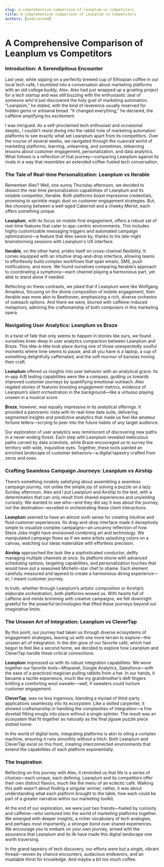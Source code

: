 ```yaml
---
slug: a-comprehensive-comparison-of-leanplum-vs-competitors
title: A Comprehensive Comparison of Leanplum vs Competitors
authors: [undirected]
---
```



# A Comprehensive Comparison of Leanplum vs Competitors

### Introduction: A Serendipitous Encounter

Last year, while sipping on a perfectly brewed cup of Ethiopian coffee in our local tech café, I stumbled into a conversation about marketing platforms with an old college buddy, Alex. Alex had just wrapped up a grueling project for a tech startup and was still buzzing with the enthusiastic zeal of someone who'd just discovered the holy grail of marketing automation. “Leanplum,” he stated, with the kind of reverence usually reserved for hidden gems or artisanal bread. “It changed everything,” he declared, the caffeine amplifying his excitement.

I was intrigued. As a self-proclaimed tech enthusiast and occasional skeptic, I couldn’t resist diving into the rabbit hole of marketing automation platforms to see exactly what set Leanplum apart from its competitors. Over the course of several weeks, we navigated through the nuanced world of marketing platforms, learning, unlearning, and sometimes, relearning lessons about customer engagement, personalization, and data analytics. What follows is a reflection of that journey—comparing Leanplum against its rivals in a way that resembles an extended coffee-fueled tech conversation.

### The Tale of Real-time Personalization: Leanplum vs Iterable

Remember Alex? Well, one sunny Thursday afternoon, we decided to dissect the real-time personalization capabilities of Leanplum and its notable competitor, Iterable. Both platforms boast impressive credentials, promising to sprinkle magic dust on customer engagement strategies. But, like choosing between a well-aged Cabernet and a cheeky Merlot, each offers something unique.

**Leanplum**, with its focus on mobile-first engagement, offers a robust set of real-time features that cater to app-centric environments. This includes highly customizable messaging triggers and automated campaign optimizations—a feature that Alex swore by, thanks to his late-night brainstorming sessions with Leanplum's UX interface.

**Iterable**, on the other hand, prides itself on cross-channel flexibility. It comes equipped with an intuitive drag-and-drop interface, allowing teams to effortlessly build complex workflows that span emails, SMS, push notifications, and more. We found ourselves comparing Iterable’s approach to coordinating a symphony—each channel playing a harmonious part, yet able to stand alone if needed.

Reflecting on these contrasts, we joked that if Leanplum were like Wolfgang Amadeus, focusing on the divine composition of mobile engagement, then Iterable was more akin to Beethoven, emphasizing a rich, diverse orchestra of outreach options. And there we were, blurred with caffeine-induced metaphors, admiring the craftsmanship of both composers in this marketing opera.

### Navigating User Analytics: Leanplum vs Braze

In a twist of fate that only seems to happen in stories like ours, we found ourselves knee-deep in user analytics comparison between Leanplum and Braze. This tête-à-tête took place during one of those unexpectedly soulful moments where time seems to pause, and all you have is a laptop, a cup of something delightfully caffeinated, and the soft murmur of baristas honing their craft.

**Leanplum** offered us insights into user behavior with an analytical grace. Its in-app A/B testing capabilities were like a compass, guiding us towards improved customer journeys by quantifying emotional outreach. Alex regaled stories of features boosting engagement metrics, evidence of Leanplum’s silent orchestration in the background—like a virtuoso playing unseen in a musical score.

**Braze**, however, was equally impressive in its analytical offerings. It provided a panoramic vista with its real-time data suite, delivering segmented insights and predictive analytics that made us feel like amateur fortune tellers—scrying to peer into the future habits of any target audience.

Our exploration of user analytics was reminiscent of discovering new paths in a never-ending forest. Each step with Leanplum revealed meticulous paths carved by data scientists, while Braze encouraged us to survey the territory with wide, inquisitive eyes. Together, these tools painted an enriched landscape of customer behaviors—a digital tapestry crafted from zeros and ones.

### Crafting Seamless Campaign Journeys: Leanplum vs Airship

There’s something innately satisfying about assembling a seamless campaign journey, not unlike the simple joy of solving a puzzle on a lazy Sunday afternoon. Alex and I put Leanplum and Airship to the test, with a determination that can only result from shared experiences and unyielding curiosity. We wanted to see who—and they did say it was about the journey, not the destination—excelled in orchestrating these client interactions.

**Leanplum** seemed to have an almost sixth sense for creating intuitive and fluid customer experiences. Its drag-and-drop interface made it deceptively simple to visualize complex campaigns—an uncanny reflection of how Steve Jobs might have envisioned combining art and technology. We manipulated campaign flows as if we were artists splashing colors on a canvas, watching our ideas materialize with effortless precision.

**Airship** approached the task like a sophisticated conductor, deftly managing multiple channels at once. Its platform shone with advanced scheduling options, targeting capabilities, and personalization touches that would have put a seasoned Michelin-star chef to shame. Each element carefully measured and layered to create a harmonious dining experience—er, I meant customer journey.

In truth, whether through Leanplum’s artistic composition or Airship’s elaborate orchestration, both platforms wowed us. With hearts full of caffeine and minds brimming with creative campaigns, we felt downright grateful for the powerful technologies that lifted these journeys beyond our imaginative limits.

### The Unseen Art of Integration: Leanplum vs CleverTap

By this point, our journey had taken us through diverse ecosystems of engagement strategies, leaving us with one more terrain to explore—the unseen art of integration. In the dim glow of our favorite café, which had begun to feel like a second home, we decided to explore how Leanplum and CleverTap handle these critical connections.

**Leanplum** impressed us with its robust integration capabilities. We wove together our favorite tools—Mixpanel, Google Analytics, Salesforce—with the ease of a practiced magician pulling rabbits from a hat. In our hands, it became a tactile experience, much like my grandmother’s deft fingers knitting a comforting wool sweater—well, if sweaters could nurture customer engagement.

**CleverTap**, was no less ingenious, blending a myriad of third-party applications seamlessly into its ecosystem. Like a skilled carpenter, it showed craftsmanship in handling the complexities of integration—a fine dovetail fitting snugly into place without a single splinter. The result was an ecosystem that fit together as naturally as the final jigsaw puzzle piece slotted home.

In the world of digital tools, integrating platforms is akin to oiling a complex machine, ensuring it runs smoothly without a hitch. Both Leanplum and CleverTap excel on this front, creating interconnected environments that extend the capabilities of each platform exponentially.

### The Inspiration

Reflecting on this journey with Alex, it reminded us that life is a series of choices—each unique, each defining. Leanplum and its competitors offer their own distinct flavors, much like the menu of an eclectic café. Walking this path wasn't about finding a singular winner; rather, it was about understanding what each platform brought to the table, how each could be part of a greater narrative within our marketing toolkit.

At the end of our exploration, we were just two friends—fueled by curiosity and caffeine—who ventured into the world of marketing platforms together. We emerged with deeper insights, a richer vocabulary of tech analogies, and perhaps most importantly, a stronger bond over shared experiences. We encourage you to embark on your own journey, armed with the assurance that Leanplum and its ilk have made this digital landscape one worth traversing.

In the grand tapestry of tech discovery, our efforts were but a single, vibrant thread—woven by chance encounters, audacious endeavors, and an insatiable thirst for knowledge. And maybe a bit too much coffee.